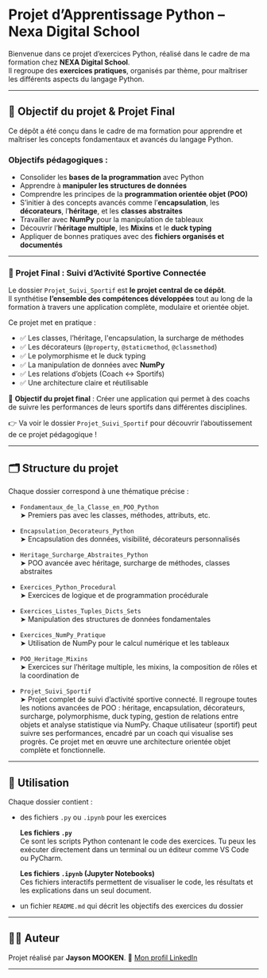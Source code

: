 # Projet d’Apprentissage Python – Nexa Digital School

Bienvenue dans ce projet d’exercices Python, réalisé dans le cadre de ma formation chez **NEXA Digital School**.  
Il regroupe des **exercices pratiques**, organisés par thème, pour maîtriser les différents aspects du langage Python.

---

## 🎯 Objectif du projet & Projet Final

Ce dépôt a été conçu dans le cadre de ma formation pour apprendre et maîtriser les concepts fondamentaux et avancés du langage Python.

### Objectifs pédagogiques :

- Consolider les **bases de la programmation** avec Python
- Apprendre à **manipuler les structures de données**
- Comprendre les principes de la **programmation orientée objet (POO)**
- S’initier à des concepts avancés comme l’**encapsulation**, les **décorateurs**, l’**héritage**, et les **classes abstraites**
- Travailler avec **NumPy** pour la manipulation de tableaux
- Découvrir l’**héritage multiple**, les **Mixins** et le **duck typing**
- Appliquer de bonnes pratiques avec des **fichiers organisés et documentés**

---

### 🌟 Projet Final : Suivi d’Activité Sportive Connectée

Le dossier `Projet_Suivi_Sportif` est **le projet central de ce dépôt**.  
Il synthétise **l’ensemble des compétences développées** tout au long de la formation à travers une application complète, modulaire et orientée objet.

Ce projet met en pratique :
- ✅ Les classes, l’héritage, l'encapsulation, la surcharge de méthodes
- ✅ Les décorateurs (`@property`, `@staticmethod`, `@classmethod`)
- ✅ Le polymorphisme et le duck typing
- ✅ La manipulation de données avec **NumPy**
- ✅ Les relations d’objets (Coach ↔ Sportifs)
- ✅ Une architecture claire et réutilisable

🎯 **Objectif du projet final** : Créer une application qui permet à des coachs de suivre les performances de leurs sportifs dans différentes disciplines.

👉 Va voir le dossier `Projet_Suivi_Sportif` pour découvrir l’aboutissement de ce projet pédagogique !


---

## 🗂️ Structure du projet

Chaque dossier correspond à une thématique précise :

- `Fondamentaux_de_la_Classe_en_POO_Python`  
  ➤ Premiers pas avec les classes, méthodes, attributs, etc.

- `Encapsulation_Decorateurs_Python`  
  ➤ Encapsulation des données, visibilité, décorateurs personnalisés

- `Heritage_Surcharge_Abstraites_Python`  
  ➤ POO avancée avec héritage, surcharge de méthodes, classes abstraites

- `Exercices_Python_Procedural`  
  ➤ Exercices de logique et de programmation procédurale

- `Exercices_Listes_Tuples_Dicts_Sets`  
  ➤ Manipulation des structures de données fondamentales

- `Exercices_NumPy_Pratique`  
  ➤ Utilisation de NumPy pour le calcul numérique et les tableaux

- `POO_Heritage_Mixins`  
  ➤ Exercices sur l’héritage multiple, les mixins, la composition de rôles et la coordination de 
  
- `Projet_Suivi_Sportif`  
  ➤ Projet complet de suivi d’activité sportive connecté. Il regroupe toutes les notions avancées de POO : héritage, encapsulation, décorateurs, surcharge, polymorphisme, duck typing, gestion de relations entre objets et analyse statistique via NumPy. Chaque utilisateur (sportif) peut suivre ses performances, encadré par un coach qui visualise ses progrès. Ce projet met en œuvre une architecture orientée objet complète et fonctionnelle.

---

## 🔧 Utilisation

Chaque dossier contient :

- des fichiers `.py` ou `.ipynb` pour les exercices  

  **Les fichiers `.py`**  
  Ce sont les scripts Python contenant le code des exercices. Tu peux les exécuter directement dans un terminal ou un éditeur comme VS Code ou PyCharm.  
  
  **Les fichiers `.ipynb` (Jupyter Notebooks)**  
  Ces fichiers interactifs permettent de visualiser le code, les résultats et les explications dans un seul document.

- un fichier `README.md` qui décrit les objectifs des exercices du dossier

---

## 👨‍💻 Auteur

Projet réalisé par **Jayson MOOKEN**.
🔗 [Mon profil LinkedIn](https://www.linkedin.com/in/jayson-mooken/)

---
